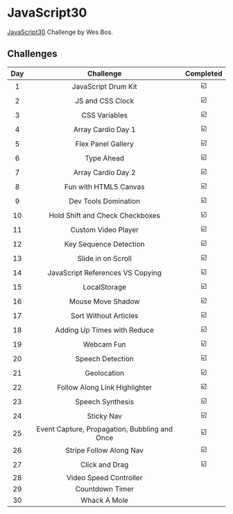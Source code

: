# JavaScript30
[JavaScript30](https://javascript30.com/) Challenge by Wes Bos.

## Challenges
|Day  |Challenge                                    |Completed|  
|:---:|:-------------------------------------------:|:-------:|  
|1    |JavaScript Drum Kit                          |:ballot_box_with_check:    |  
|2    |JS and CSS Clock                             |:ballot_box_with_check:    |  
|3    |CSS Variables                                |:ballot_box_with_check:    |  
|4    |Array Cardio Day 1                           |:ballot_box_with_check:    |  
|5    |Flex Panel Gallery                           |:ballot_box_with_check:    |  
|6    |Type Ahead                                   |:ballot_box_with_check:    |  
|7    |Array Cardio Day 2                           |:ballot_box_with_check:    |  
|8    |Fun with HTML5 Canvas                        |:ballot_box_with_check:    |  
|9    |Dev Tools Domination                         |:ballot_box_with_check:    |  
|10   |Hold Shift and Check Checkboxes              |:ballot_box_with_check:    |  
|11   |Custom Video Player                          |:ballot_box_with_check:    |  
|12   |Key Sequence Detection                       |:ballot_box_with_check:    |  
|13   |Slide in on Scroll                           |:ballot_box_with_check:    |  
|14   |JavaScript References VS Copying             |:ballot_box_with_check:    |  
|15   |LocalStorage                                 |:ballot_box_with_check:    |  
|16   |Mouse Move Shadow                            |:ballot_box_with_check:    |  
|17   |Sort Without Articles                        |:ballot_box_with_check:    |  
|18   |Adding Up Times with Reduce                  |:ballot_box_with_check:    |  
|19   |Webcam Fun                                   |:ballot_box_with_check:    |  
|20   |Speech Detection                             |:ballot_box_with_check:    |  
|21   |Geolocation                                  |:ballot_box_with_check:    |  
|22   |Follow Along Link Highlighter                |:ballot_box_with_check:    |  
|23   |Speech Synthesis                             |:ballot_box_with_check:    |  
|24   |Sticky Nav                                   |:ballot_box_with_check:    |  
|25   |Event Capture, Propagation, Bubbling and Once|:ballot_box_with_check:    |  
|26   |Stripe Follow Along Nav                      |:ballot_box_with_check:    |  
|27   |Click and Drag                               |:ballot_box_with_check:    |  
|28   |Video Speed Controller                       |    |  
|29   |Countdown Timer                              |    |  
|30   |Whack A Mole                                 |    |  

